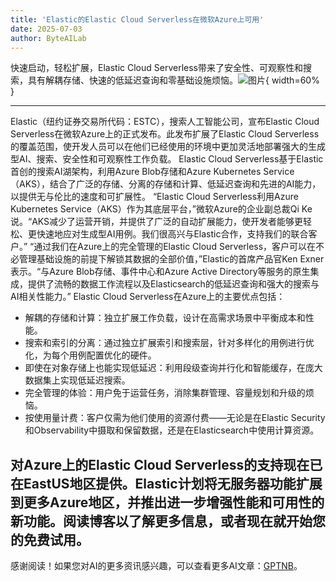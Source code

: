 ```yaml
---
title: 'Elastic的Elastic Cloud Serverless在微软Azure上可用'
date: 2025-07-03
author: ByteAILab
---
```


快速启动，轻松扩展，Elastic Cloud Serverless带来了安全性、可观察性和搜索，具有解耦存储、快速的低延迟查询和零基础设施烦恼。![图片](https://ai-techpark.com/wp-content/uploads/Elastics-Elastic.jpg){ width=60% }

---

Elastic（纽约证券交易所代码：ESTC），搜索人工智能公司，宣布Elastic Cloud Serverless在微软Azure上的正式发布。此发布扩展了Elastic Cloud Serverless的覆盖范围，使开发人员可以在他们已经使用的环境中更加灵活地部署强大的生成型AI、搜索、安全性和可观察性工作负载。
Elastic Cloud Serverless基于Elastic首创的搜索AI湖架构，利用Azure Blob存储和Azure Kubernetes Service（AKS），结合了广泛的存储、分离的存储和计算、低延迟查询和先进的AI能力，以提供无与伦比的速度和可扩展性。
“Elastic Cloud Serverless利用Azure Kubernetes Service（AKS）作为其底层平台，”微软Azure的企业副总裁Qi Ke说。“AKS减少了运营开销，并提供了广泛的自动扩展能力，使开发者能够更轻松、更快速地应对生成型AI用例。我们很高兴与Elastic合作，支持我们的联合客户。”
“通过我们在Azure上的完全管理的Elastic Cloud Serverless，客户可以在不必管理基础设施的前提下解锁其数据的全部价值，”Elastic的首席产品官Ken Exner表示。“与Azure Blob存储、事件中心和Azure Active Directory等服务的原生集成，提供了流畅的数据工作流程以及Elasticsearch的低延迟查询和强大的搜索与AI相关性能力。”
Elastic Cloud Serverless在Azure上的主要优点包括：

- 解耦的存储和计算：独立扩展工作负载，设计在高需求场景中平衡成本和性能。
- 搜索和索引的分离：通过独立扩展索引和搜索层，针对多样化的用例进行优化，为每个用例配置优化的硬件。
- 即使在对象存储上也能实现低延迟：利用段级查询并行化和智能缓存，在庞大数据集上实现低延迟搜索。
- 完全管理的体验：用户免于运营任务，消除集群管理、容量规划和升级的烦恼。
- 按使用量计费：客户仅需为他们使用的资源付费——无论是在Elastic Security和Observability中摄取和保留数据，还是在Elasticsearch中使用计算资源。

对Azure上的Elastic Cloud Serverless的支持现在已在EastUS地区提供。Elastic计划将无服务器功能扩展到更多Azure地区，并推出进一步增强性能和可用性的新功能。阅读博客以了解更多信息，或者现在就开始您的免费试用。
---
感谢阅读！如果您对AI的更多资讯感兴趣，可以查看更多AI文章：[GPTNB](https://gptnb.com)。